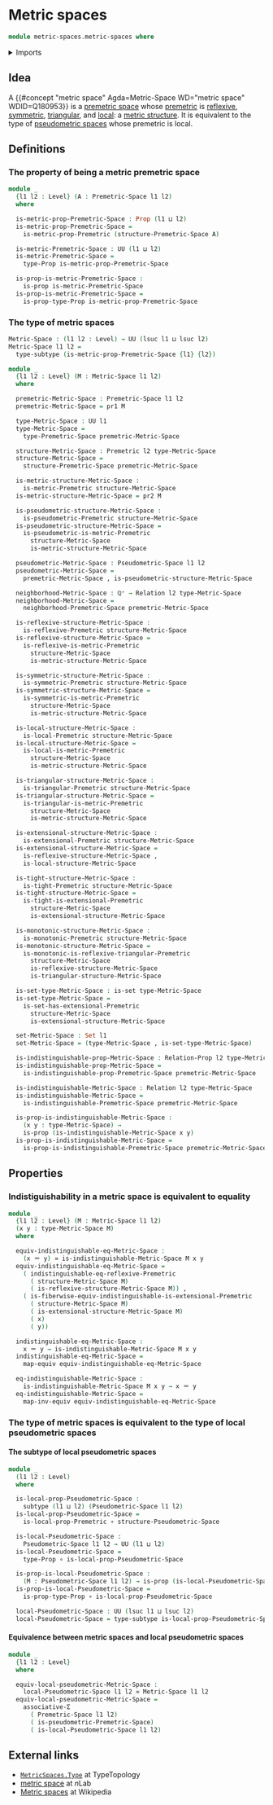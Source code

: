 # Metric spaces

```agda
module metric-spaces.metric-spaces where
```

<details><summary>Imports</summary>

```agda
open import elementary-number-theory.positive-rational-numbers

open import foundation.binary-relations
open import foundation.dependent-pair-types
open import foundation.equivalences
open import foundation.function-types
open import foundation.functoriality-dependent-pair-types
open import foundation.identity-types
open import foundation.propositions
open import foundation.sets
open import foundation.subtypes
open import foundation.type-arithmetic-dependent-pair-types
open import foundation.universe-levels

open import metric-spaces.extensional-premetric-structures
open import metric-spaces.metric-structures
open import metric-spaces.monotonic-premetric-structures
open import metric-spaces.premetric-spaces
open import metric-spaces.premetric-structures
open import metric-spaces.pseudometric-spaces
open import metric-spaces.pseudometric-structures
open import metric-spaces.reflexive-premetric-structures
open import metric-spaces.symmetric-premetric-structures
open import metric-spaces.triangular-premetric-structures
```

</details>

## Idea

A {{#concept "metric space" Agda=Metric-Space WD="metric space" WDID=Q180953}}
is a [premetric space](metric-spaces.premetric-spaces.md) whose
[premetric](metric-spaces.premetric-structures.md) is
[reflexive](metric-spaces.reflexive-premetric-structures.md),
[symmetric](metric-spaces.symmetric-premetric-structures.md),
[triangular](metric-spaces.triangular-premetric-structures.md), and
[local](metric-spaces.extensional-premetric-structures.md): a
[metric structure](metric-spaces.metric-structures.md). It is equivalent to the
type of [pseudometric spaces](metric-spaces.pseudometric-spaces.md) whose
premetric is local.

## Definitions

### The property of being a metric premetric space

```agda
module _
  {l1 l2 : Level} (A : Premetric-Space l1 l2)
  where

  is-metric-prop-Premetric-Space : Prop (l1 ⊔ l2)
  is-metric-prop-Premetric-Space =
    is-metric-prop-Premetric (structure-Premetric-Space A)

  is-metric-Premetric-Space : UU (l1 ⊔ l2)
  is-metric-Premetric-Space =
    type-Prop is-metric-prop-Premetric-Space

  is-prop-is-metric-Premetric-Space :
    is-prop is-metric-Premetric-Space
  is-prop-is-metric-Premetric-Space =
    is-prop-type-Prop is-metric-prop-Premetric-Space
```

### The type of metric spaces

```agda
Metric-Space : (l1 l2 : Level) → UU (lsuc l1 ⊔ lsuc l2)
Metric-Space l1 l2 =
  type-subtype (is-metric-prop-Premetric-Space {l1} {l2})

module _
  {l1 l2 : Level} (M : Metric-Space l1 l2)
  where

  premetric-Metric-Space : Premetric-Space l1 l2
  premetric-Metric-Space = pr1 M

  type-Metric-Space : UU l1
  type-Metric-Space =
    type-Premetric-Space premetric-Metric-Space

  structure-Metric-Space : Premetric l2 type-Metric-Space
  structure-Metric-Space =
    structure-Premetric-Space premetric-Metric-Space

  is-metric-structure-Metric-Space :
    is-metric-Premetric structure-Metric-Space
  is-metric-structure-Metric-Space = pr2 M

  is-pseudometric-structure-Metric-Space :
    is-pseudometric-Premetric structure-Metric-Space
  is-pseudometric-structure-Metric-Space =
    is-pseudometric-is-metric-Premetric
      structure-Metric-Space
      is-metric-structure-Metric-Space

  pseudometric-Metric-Space : Pseudometric-Space l1 l2
  pseudometric-Metric-Space =
    premetric-Metric-Space , is-pseudometric-structure-Metric-Space

  neighborhood-Metric-Space : ℚ⁺ → Relation l2 type-Metric-Space
  neighborhood-Metric-Space =
    neighborhood-Premetric-Space premetric-Metric-Space

  is-reflexive-structure-Metric-Space :
    is-reflexive-Premetric structure-Metric-Space
  is-reflexive-structure-Metric-Space =
    is-reflexive-is-metric-Premetric
      structure-Metric-Space
      is-metric-structure-Metric-Space

  is-symmetric-structure-Metric-Space :
    is-symmetric-Premetric structure-Metric-Space
  is-symmetric-structure-Metric-Space =
    is-symmetric-is-metric-Premetric
      structure-Metric-Space
      is-metric-structure-Metric-Space

  is-local-structure-Metric-Space :
    is-local-Premetric structure-Metric-Space
  is-local-structure-Metric-Space =
    is-local-is-metric-Premetric
      structure-Metric-Space
      is-metric-structure-Metric-Space

  is-triangular-structure-Metric-Space :
    is-triangular-Premetric structure-Metric-Space
  is-triangular-structure-Metric-Space =
    is-triangular-is-metric-Premetric
      structure-Metric-Space
      is-metric-structure-Metric-Space

  is-extensional-structure-Metric-Space :
    is-extensional-Premetric structure-Metric-Space
  is-extensional-structure-Metric-Space =
    is-reflexive-structure-Metric-Space ,
    is-local-structure-Metric-Space

  is-tight-structure-Metric-Space :
    is-tight-Premetric structure-Metric-Space
  is-tight-structure-Metric-Space =
    is-tight-is-extensional-Premetric
      structure-Metric-Space
      is-extensional-structure-Metric-Space

  is-monotonic-structure-Metric-Space :
    is-monotonic-Premetric structure-Metric-Space
  is-monotonic-structure-Metric-Space =
    is-monotonic-is-reflexive-triangular-Premetric
      structure-Metric-Space
      is-reflexive-structure-Metric-Space
      is-triangular-structure-Metric-Space

  is-set-type-Metric-Space : is-set type-Metric-Space
  is-set-type-Metric-Space =
    is-set-has-extensional-Premetric
      structure-Metric-Space
      is-extensional-structure-Metric-Space

  set-Metric-Space : Set l1
  set-Metric-Space = (type-Metric-Space , is-set-type-Metric-Space)

  is-indistinguishable-prop-Metric-Space : Relation-Prop l2 type-Metric-Space
  is-indistinguishable-prop-Metric-Space =
    is-indistinguishable-prop-Premetric-Space premetric-Metric-Space

  is-indistinguishable-Metric-Space : Relation l2 type-Metric-Space
  is-indistinguishable-Metric-Space =
    is-indistinguishable-Premetric-Space premetric-Metric-Space

  is-prop-is-indistinguishable-Metric-Space :
    (x y : type-Metric-Space) →
    is-prop (is-indistinguishable-Metric-Space x y)
  is-prop-is-indistinguishable-Metric-Space =
    is-prop-is-indistinguishable-Premetric-Space premetric-Metric-Space
```

## Properties

### Indistiguishability in a metric space is equivalent to equality

```agda
module _
  {l1 l2 : Level} (M : Metric-Space l1 l2)
  (x y : type-Metric-Space M)
  where

  equiv-indistinguishable-eq-Metric-Space :
    (x ＝ y) ≃ is-indistinguishable-Metric-Space M x y
  equiv-indistinguishable-eq-Metric-Space =
    ( indistinguishable-eq-reflexive-Premetric
      ( structure-Metric-Space M)
      ( is-reflexive-structure-Metric-Space M)) ,
    ( is-fiberwise-equiv-indistinguishable-is-extensional-Premetric
      ( structure-Metric-Space M)
      ( is-extensional-structure-Metric-Space M)
      ( x)
      ( y))

  indistinguishable-eq-Metric-Space :
    x ＝ y → is-indistinguishable-Metric-Space M x y
  indistinguishable-eq-Metric-Space =
    map-equiv equiv-indistinguishable-eq-Metric-Space

  eq-indistinguishable-Metric-Space :
    is-indistinguishable-Metric-Space M x y → x ＝ y
  eq-indistinguishable-Metric-Space =
    map-inv-equiv equiv-indistinguishable-eq-Metric-Space
```

### The type of metric spaces is equivalent to the type of local pseudometric spaces

#### The subtype of local pseudometric spaces

```agda
module _
  (l1 l2 : Level)
  where

  is-local-prop-Pseudometric-Space :
    subtype (l1 ⊔ l2) (Pseudometric-Space l1 l2)
  is-local-prop-Pseudometric-Space =
    is-local-prop-Premetric ∘ structure-Pseudometric-Space

  is-local-Pseudometric-Space :
    Pseudometric-Space l1 l2 → UU (l1 ⊔ l2)
  is-local-Pseudometric-Space =
    type-Prop ∘ is-local-prop-Pseudometric-Space

  is-prop-is-local-Pseudometric-Space :
    (M : Pseudometric-Space l1 l2) → is-prop (is-local-Pseudometric-Space M)
  is-prop-is-local-Pseudometric-Space =
    is-prop-type-Prop ∘ is-local-prop-Pseudometric-Space

  local-Pseudometric-Space : UU (lsuc l1 ⊔ lsuc l2)
  local-Pseudometric-Space = type-subtype is-local-prop-Pseudometric-Space
```

#### Equivalence between metric spaces and local pseudometric spaces

```agda
module _
  {l1 l2 : Level}
  where

  equiv-local-pseudometric-Metric-Space :
    local-Pseudometric-Space l1 l2 ≃ Metric-Space l1 l2
  equiv-local-pseudometric-Metric-Space =
    associative-Σ
      ( Premetric-Space l1 l2)
      ( is-pseudometric-Premetric-Space)
      ( is-local-Pseudometric-Space l1 l2)
```

## External links

- [`MetricSpaces.Type`](https://www.cs.bham.ac.uk/~mhe/TypeTopology/MetricSpaces.Type.html)
  at TypeTopology
- [metric space](https://ncatlab.org/nlab/show/metric+space) at $n$Lab
- [Metric spaces](https://en.wikipedia.org/wiki/Metric_space) at Wikipedia
